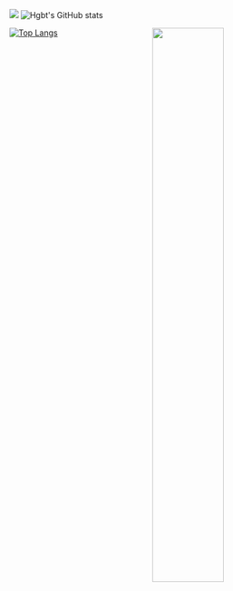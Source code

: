 
![](https://github-readme-stats.vercel.app/api?username=hgbt&count_private=true)
![Hgbt's GitHub stats](https://github-readme-stats.vercel.app/api?username=Hgbt&count_private=true&theme=synthwave)

<picture>
    <source media="(prefers-color-scheme: dark)" srcset="https://github-readme-stats-ouuan.vercel.app/api?username=hgbt&theme=dark&show_icons=true">
    <img align="right" width="50%" src="https://github-readme-stats-ouuan.vercel.app/api?username=hgbt&show_icons=true&count_private=true">
</picture>

<!--START_SECTION:waka-->
<!--END_SECTION:waka-->

[![Top Langs](https://github-readme-stats.vercel.app/api/top-langs/?username=anuraghazra&layout=compact&theme=synthwave)](https://github.com/anuraghazra/github-readme-stats)
